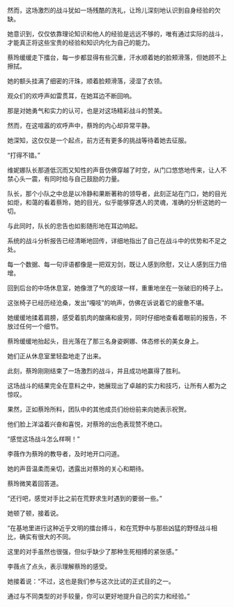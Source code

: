 然而，这场激烈的战斗犹如一场残酷的洗礼，让玲儿深刻地认识到自身经验的欠缺。

她意识到，仅仅依靠理论知识和他人的经验是远远不够的，唯有通过实际的战斗，才能真正将这些宝贵的经验和知识内化为自己的能力。

蔡玲缓缓走下擂台，每一步都显得有些沉重，汗水顺着她的脸颊滑落，但她顾不上擦拭。

她的额头挂满了细密的汗珠，顺着脸颊滑落，浸湿了衣领。

观众们的欢呼声如雷贯耳，在她耳边不断回响。

那是对她勇气和实力的认可，也是对这场精彩战斗的赞美。

然而，在这喧嚣的欢呼声中，蔡玲的内心却异常平静。

她深知，这仅仅是一个起点，前方还有更多的挑战等待着她去征服。

“打得不错。”

维妮娜队长那道低沉而又知性的声音仿佛穿越了时空，从门口悠悠地传来，让人不禁心头一震，有同时给与自己鼓励的力量。

队长，那个小队之中总是以冷静和果断著称的领导者，此刻正站在门口，她的目光如炬，和蔼的看着蔡玲，她的目光，似乎能够穿透人的灵魂，准确的分析这她的一切。

与此同时，队长的忠告也如影随形地在耳边响起。

系统的战斗分析报告已经清晰地回传，详细地指出了自己在战斗中的优势和不足之处。

每一个数据、每一句评语都像是一把双刃剑，既让人感到欣慰，又让人感到压力倍增。

回到后台的中场休息室，她像泄了气的皮球一样，重重地坐在一张破旧的椅子上。

这张椅子已经历经沧桑，发出“嘎吱”的响声，仿佛在诉说着它的疲惫不堪。

她缓缓地揉着肩膀，感受着肌肉的酸痛和疲劳，同时仔细地查看着眼前的报告，不放过任何一个细节。

蔡玲缓缓地抬起头，目光落在了那三名身姿婀娜、体态修长的美女身上。

她们正从休息室里轻盈地走了出来。

此刻，蔡玲刚刚结束了一场激烈的战斗，并且成功地赢得了胜利。

这场战斗的结果完全在意料之中，她展现出了卓越的实力和技巧，让所有人都为之惊叹。

果然，正如蔡玲所料，团队中的其他成员们纷纷前来向她表示祝贺。

他们脸上洋溢着兴奋和喜悦，对蔡玲的出色表现赞不绝口。

“感觉这场战斗怎么样啊！”

李薇作为蔡玲的教导者，及时地开口问道。

她的声音温柔而亲切，透露出对蔡玲的关心和期待。

蔡玲微笑着回答道。

“还行吧，感觉对手比之前在荒野求生时遇到的要弱一些。”

她顿了顿，接着说。

“在基地里进行这种近乎文明的擂台搏斗，和在荒野中与那些凶猛的野怪战斗相比，确实有很大的不同。

这里的对手虽然也很强，但似乎缺少了那种生死相搏的紧张感。”

李薇点了点头，表示理解蔡玲的感受。

她接着说：“不过，这也是我们参与这次比试的正式目的之一。

通过与不同类型的对手较量，你可以更好地提升自己的实力和经验。”

